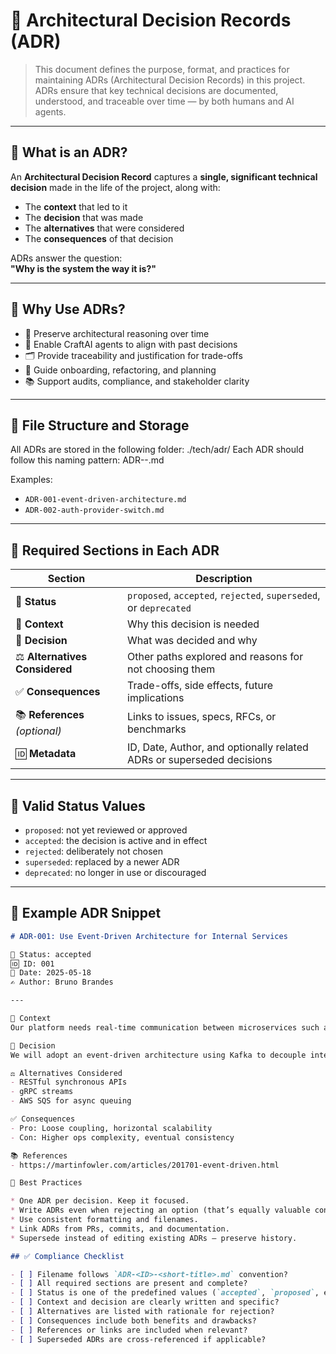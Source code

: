 # 🧱 Architectural Decision Records (ADR)

> This document defines the purpose, format, and practices for maintaining ADRs (Architectural Decision Records) in this project.  
> ADRs ensure that key technical decisions are documented, understood, and traceable over time — by both humans and AI agents.

---

## 📘 What is an ADR?

An **Architectural Decision Record** captures a **single, significant technical decision** made in the life of the project, along with:

- The **context** that led to it
- The **decision** that was made
- The **alternatives** that were considered
- The **consequences** of that decision

ADRs answer the question:  
**"Why is the system the way it is?"**

---

## 🧱 Why Use ADRs?

- 🧠 Preserve architectural reasoning over time
- 🤖 Enable CraftAI agents to align with past decisions
- 🗂️ Provide traceability and justification for trade-offs
- 🧭 Guide onboarding, refactoring, and planning
- 📚 Support audits, compliance, and stakeholder clarity

---

## 📂 File Structure and Storage

All ADRs are stored in the following folder: ./tech/adr/
Each ADR should follow this naming pattern: ADR-<ID>-<short-title>.md


Examples:

- `ADR-001-event-driven-architecture.md`
- `ADR-002-auth-provider-switch.md`

---

## 🧩 Required Sections in Each ADR

| Section                      | Description                                                                 |
|------------------------------|-----------------------------------------------------------------------------|
| 📌 **Status**                | `proposed`, `accepted`, `rejected`, `superseded`, or `deprecated`           |
| 🎯 **Context**               | Why this decision is needed                                                |
| 🧠 **Decision**              | What was decided and why                                                   |
| ⚖️ **Alternatives Considered** | Other paths explored and reasons for not choosing them                      |
| ✅ **Consequences**          | Trade-offs, side effects, future implications                              |
| 📚 **References** *(optional)* | Links to issues, specs, RFCs, or benchmarks                                |
| 🆔 **Metadata**              | ID, Date, Author, and optionally related ADRs or superseded decisions       |

---

## 📌 Valid Status Values

- `proposed`: not yet reviewed or approved
- `accepted`: the decision is active and in effect
- `rejected`: deliberately not chosen
- `superseded`: replaced by a newer ADR
- `deprecated`: no longer in use or discouraged

---

## 🧠 Example ADR Snippet

```markdown
# ADR-001: Use Event-Driven Architecture for Internal Services

📌 Status: accepted  
🆔 ID: 001  
📅 Date: 2025-05-18  
✍️ Author: Bruno Brandes  

---

🎯 Context  
Our platform needs real-time communication between microservices such as checkout, ledger, and notifications...

🧠 Decision  
We will adopt an event-driven architecture using Kafka to decouple internal service communication...

⚖️ Alternatives Considered  
- RESTful synchronous APIs  
- gRPC streams  
- AWS SQS for async queuing

✅ Consequences  
- Pro: Loose coupling, horizontal scalability  
- Con: Higher ops complexity, eventual consistency

📚 References  
- https://martinfowler.com/articles/201701-event-driven.html

🔁 Best Practices

* One ADR per decision. Keep it focused.
* Write ADRs even when rejecting an option (that’s equally valuable context).
* Use consistent formatting and filenames.
* Link ADRs from PRs, commits, and documentation.
* Supersede instead of editing existing ADRs — preserve history.

## ✅ Compliance Checklist

- [ ] Filename follows `ADR-<ID>-<short-title>.md` convention?
- [ ] All required sections are present and complete?
- [ ] Status is one of the predefined values (`accepted`, `proposed`, etc)?
- [ ] Context and decision are clearly written and specific?
- [ ] Alternatives are listed with rationale for rejection?
- [ ] Consequences include both benefits and drawbacks?
- [ ] References or links are included when relevant?
- [ ] Superseded ADRs are cross-referenced if applicable?




